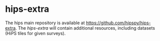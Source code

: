 # hips-extra

The hips main repository is available at https://github.com/hipspy/hips-extra.
The _hips-extra_ will contain additional resources, including datasets (HiPS tiles for given surveys).
